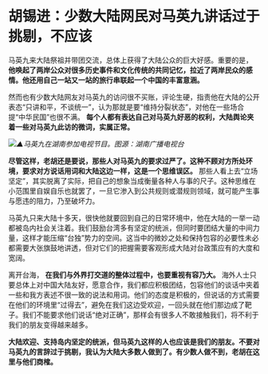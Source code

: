 # 胡锡进：少数大陆网民对马英九讲话过于挑剔，不应该

马英九来大陆祭祖并带团交流，总体上获得了大陆公众的巨大好感。重要的是，
**他唤起了两岸公众对很多历史事件和文化传统的共同记忆，拉近了两岸民众的感情。他还用自己一站又一站的旅行串联起一个中国的丰富意涵。**

然而也有少数大陆网友对马英九的访问很不买账，评论生硬，指责他在大陆的公开表态“只讲和平，不谈统一”，认为那就是要“维持分裂状态”，对他在一些场合提“中华民国”也很不满。
**每个人都有表达自己对马英九好恶的权利，大陆舆论夹着一些对马英九此访的微词，实属正常。**

![](https://inews.gtimg.com/newsapp_bt/0/15770119602/1000)_▲马英九在湖南参加电视节目。图源：湖南广播电视台_

**尽管这样，老胡还是要说，那些人对马英九的要求过严了。这种不顾对方所处环境，要求对方说话用词和大陆这边一样，这是一个思维误区。**
那些人看上去“立场坚定”，其实脱离了实际，把自己的想象当成衡量各种人与事的尺子。这种思维在小范围里自娱自乐也就罢了，一旦它渗入到公共规则或潜规则领域，就可能产生事与愿违的阻力，乃至破坏力。

马英九只来大陆十多天，很快他就要回到自己的日常环境中，他在大陆的一举一动都被岛内社会关注着。我们鼓励台湾多有坚定的统派，但同时要团结大量的中间力量，这样才能压缩“台独”势力的空间。这当中的微妙之处和保持包容的必要性未必都需要大张旗鼓地讲透，但对它们的把握需要客观形成大陆对台政策应有的大度和宽阔。

离开台海， **在我们与外界打交道的整体过程中，也要重视有容乃大。**
海外人士只要总体上对中国大陆友好，愿意合作，我们都应积极团结，包容他们的谈话中夹着一些和我方表述不很一致的说法和用词。他们的态度是积极的，但说话的方式需要在他们的环境里“过得去”，避免在我们这边受欢迎，一回头就在他们那边成了靶子。我们不能要求他们说话“绝对正确”，那样会有很多人不敢接触我们，将不利于我们的朋友变得越来越多。

**大陆欢迎、支持岛内坚定的统派，但马英九这样的人也应该是我们的朋友。不要对马英九的言辞过于挑剔，我认为大陆大多数人做到了。有少数人做不到，老胡在这里与他们商榷。**

